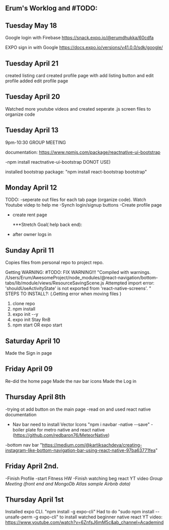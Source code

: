 ## Erum's Worklog and #TODO:

## Tuesday May 18
Google login with Firebase 
https://snack.expo.io/@erumdhukka/60cdfa

EXPO sign in with Google 
https://docs.expo.io/versions/v41.0.0/sdk/google/


## Tuesday April 21

created listing card
created profile page with add listing button and edit profile
added edit profile page

## Tuesday April 20

Watched more youtube videos and created seperate .js screen files to organize code

## Tuesday April 13

9pm-10:30 GROUP MEETING

documentation: https://www.npmjs.com/package/reactnative-ui-bootstrap

-npm install reactnative-ui-bootstrap DONOT USE)

installed bootstrap package: "npm install react-bootstrap bootstrap"

## Monday April 12

TODO:
-seperate out files for each tab page (organize code). Watch Youtube videp to help me
-Synch login/signup buttons
-Create profile page

- create rent page

  \*\*\*Stretch Goal( help back end):

- after owner logs in

## Sunday April 11

Copies files from personal repo to project repo.

Getting WARNING: #TODO: FIX WARNING!!!
"Compiled with warnings.
/Users/Erum/AwesomeProject/node_modules/@react-navigation/bottom-tabs/lib/module/views/ResourceSavingScene.js
Attempted import error: 'shouldUseActivityState' is not exported from 'react-native-screens'.
"
STEPS TO INSTALL?: (.Getting error when moving files )

1. clone repo
2. npm install
3. expo init --y
4. expo init Stay RnB
5. npm start OR expo start

## Saturday April 10

Made the Sign in page

## Friday April 09

Re-did the home page
Made the nav bar icons
Made the Log in

## Thursday April 8th

-trying ot add button on the main page
-read on and used react native documentation

- Nav bar need to install Vector Icons "npm i navbar -native --save"
  -boiler plate for metro native and react native
  (https://github.com/redbaron76/MeteorNative)

-bottom nav bar
"https://medium.com/@kartiksachdeva/creating-instagram-like-bottom-navigation-bar-using-react-native-97ba63771fea"

## Friday April 2nd.

-Finish Profile
-start Fitness HW
-Finish watching beg react YT video
_Group Meeting (front end and MongoDb Atlas sample Airbnb data)_

## Thursday April 1st

Installed expo CLI. "npm install -g expo-cli"
Had to do "sudo npm install --unsafe-perm -g expo-cli" to install
watched beginner native react YT video:
https://www.youtube.com/watch?v=6ZnfsJ6mM5c&ab_channel=Academind
